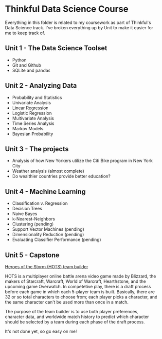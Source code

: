# Thinkful Data Science Course #

Everything in this folder is related to my coursework as part of Thinkful's Data Science track. I've broken everything up by Unit to make it easier for me to keep track of.

## Unit 1 - The Data Science Toolset ##
* Python
* Git and Github
* SQLite and pandas

## Unit 2 - Analyzing Data ##
* Probability and Statistics
* Univariate Analysis
* Linear Regression
* Logistic Regression
* Multivariate Analysis
* Time Series Analysis
* Markov Models
* Bayesian Probability

## Unit 3 - The projects ##
* Analysis of how New Yorkers utilize the Citi Bike program in New York City
* Weather analysis (almost complete)
* Do wealthier countries provide better education?

## Unit 4 - Machine Learning ##
* Classification v. Regression
* Decision Trees
* Naive Bayes
* k-Nearest-Neighbors
* Clustering (pending)
* Support Vector Machines (pending)
* Dimensionality Reduction (pending)
* Evaluating Classifier Performance (pending)

## Unit 5 - Capstone ##
<a href="https://github.com/yorktronic/hots-comp-calc">Heroes of the Storm (HOTS) team builder</a>

HOTS is a multiplayer online battle arena video game made by Blizzard, the makers of Starcraft, Warcraft, World of Warcraft, Hearthstone, and the upcoming game Overwatch. In competetive play, there is a draft process before each game in which each 5-player team is built. Basically, there are 32 or so total characters to choose from; each player picks a character, and the same character can't be used more than once in a match.

The purpose of the team builder is to use both player preferences, character data, and worldwide match history to predict which character should be selected by a team during each phase of the draft process. 

It's not done yet, so go easy on me!